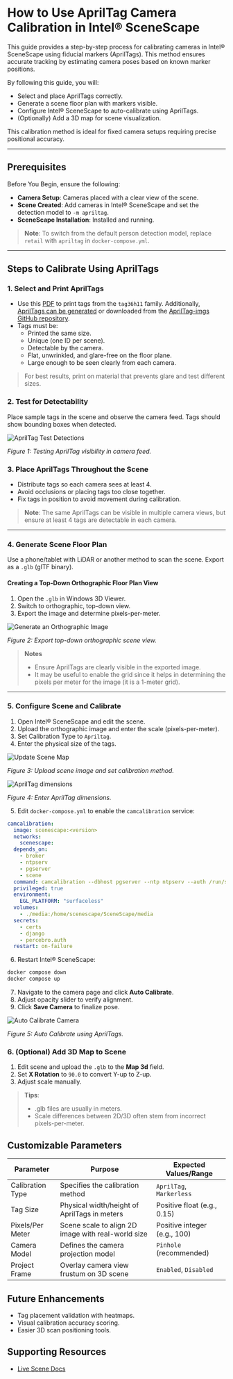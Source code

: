 # How to Use AprilTag Camera Calibration in Intel® SceneScape

This guide provides a step-by-step process for calibrating cameras in Intel® SceneScape using fiducial markers (AprilTags). This method ensures accurate tracking by estimating camera poses based on known marker positions.

By following this guide, you will:

- Select and place AprilTags correctly.
- Generate a scene floor plan with markers visible.
- Configure Intel® SceneScape to auto-calibrate using AprilTags.
- (Optionally) Add a 3D map for scene visualization.

This calibration method is ideal for fixed camera setups requiring precise positional accuracy.

---

## Prerequisites

Before You Begin, ensure the following:

- **Camera Setup**: Cameras placed with a clear view of the scene.
- **Scene Created**: Add cameras in Intel® SceneScape and set the detection model to `-m apriltag`.
- **SceneScape Installation**: Installed and running.

> **Note**: To switch from the default person detection model, replace `retail` with `apriltag` in `docker-compose.yml`.

---

## Steps to Calibrate Using AprilTags

### 1. Select and Print AprilTags

- Use this [PDF](files/tag36h11.pdf) to print tags from the `tag36h11` family. Additionally, [AprilTags can be generated](https://github.com/AprilRobotics/apriltag) or downloaded from the [AprilTag-imgs GitHub repository](https://github.com/AprilRobotics/apriltag-imgs).
- Tags must be:
  - Printed the same size.
  - Unique (one ID per scene).
  - Detectable by the camera.
  - Flat, unwrinkled, and glare-free on the floor plane.
  - Large enough to be seen clearly from each camera.

> For best results, print on material that prevents glare and test different sizes.

### 2. Test for Detectability

Place sample tags in the scene and observe the camera feed. Tags should show bounding boxes when detected.

![AprilTag Test Detections](images/test-apriltags.png)

*Figure 1: Testing AprilTag visibility in camera feed.*

### 3. Place AprilTags Throughout the Scene

- Distribute tags so each camera sees at least 4.
- Avoid occlusions or placing tags too close together.
- Fix tags in position to avoid movement during calibration.

> **Note**: The same AprilTags can be visible in multiple camera views, but ensure at least 4 tags are detectable in each camera.

---

### 4. Generate Scene Floor Plan

Use a phone/tablet with LiDAR or another method to scan the scene. Export as a `.glb` (glTF binary).

#### Creating a Top-Down Orthographic Floor Plan View

1. Open the `.glb` in Windows 3D Viewer.
2. Switch to orthographic, top-down view.
3. Export the image and determine pixels-per-meter.

![Generate an Orthographic Image](images/ortho-view.png)

*Figure 2: Export top-down orthographic scene view.*

>**Notes**
>* Ensure AprilTags are clearly visible in the exported image.
>* It may be useful to enable the grid since it helps in determining the pixels per meter for the image (it is a 1-meter grid).

---

### 5. Configure Scene and Calibrate

1. Open Intel® SceneScape and edit the scene.
2. Upload the orthographic image and enter the scale (pixels-per-meter).
3. Set Calibration Type to `Apriltag`.
4. Enter the physical size of the tags.

![Update Scene Map](images/update-scene-map.png)

*Figure 3: Upload scene image and set calibration method.*

![AprilTag dimensions](images/apriltag-dimensions.png)

*Figure 4: Enter AprilTag dimensions.*

5. Edit `docker-compose.yml` to enable the `camcalibration` service:

```yaml
camcalibration:
  image: scenescape:<version>
  networks:
    scenescape:
  depends_on:
    - broker
    - ntpserv
    - pgserver
    - scene
  command: camcalibration --dbhost pgserver --ntp ntpserv --auth /run/secrets/percebro.auth --broker broker.scenescape.intel.com
  privileged: true
  environment:
    EGL_PLATFORM: "surfaceless"
  volumes:
    - ./media:/home/scenescape/SceneScape/media
  secrets:
    - certs
    - django
    - percebro.auth
  restart: on-failure
```

6. Restart Intel® SceneScape:
```bash
docker compose down
docker compose up
```
7. Navigate to the camera page and click **Auto Calibrate**.
8. Adjust opacity slider to verify alignment.
9. Click **Save Camera** to finalize pose.

![Auto Calibrate Camera](images/auto-calibrate.png)

*Figure 5: Auto Calibrate using AprilTags.*

### 6. (Optional) Add 3D Map to Scene

1. Edit scene and upload the `.glb` to the **Map 3d** field.
2. Set **X Rotation** to `90.0` to convert Y-up to Z-up.
3. Adjust scale manually.

> **Tips**:
> - .glb files are usually in meters.
> - Scale differences between 2D/3D often stem from incorrect pixels-per-meter.

## Customizable Parameters

| Parameter         | Purpose                                           | Expected Values/Range            |
|------------------|---------------------------------------------------|----------------------------------|
| Calibration Type | Specifies the calibration method                  | `AprilTag`, `Markerless`         |
| Tag Size         | Physical width/height of AprilTags in meters      | Positive float (e.g., 0.15)      |
| Pixels/Per Meter | Scene scale to align 2D image with real-world size | Positive integer (e.g., 100)     |
| Camera Model     | Defines the camera projection model               | `Pinhole` (recommended)          |
| Project Frame    | Overlay camera view frustum on 3D scene           | `Enabled`, `Disabled`            |

## Future Enhancements

- Tag placement validation with heatmaps.
- Visual calibration accuracy scoring.
- Easier 3D scan positioning tools.

## Supporting Resources

- [Live Scene Docs](How-to-create-new-scene.md)
